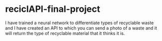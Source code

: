 # reciclAPI-final-project
I have trained a neural network to differentiate types of recyclable waste and I have created an API to which you can send a photo of a waste and it will return the type of recyclable material that it thinks it is.
